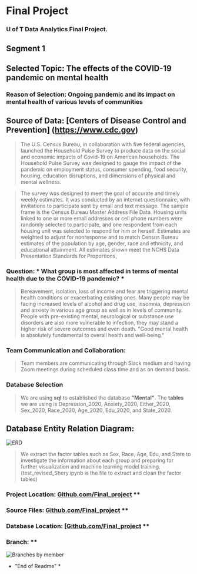 #  Final Project 
###  U of T Data Analytics Final Project. 

##  Segment 1 

## Selected Topic:  	 The effects of the COVID-19 pandemic on mental health 
### Reason of Selection: Ongoing pandemic and its impact on mental health of various levels of communities 

## Source of Data: [Centers of Disease Control and Prevention] (https://www.cdc.gov)
> The U.S. Census Bureau, in collaboration with five federal agencies, launched the Household Pulse Survey to produce data on the social and economic impacts of Covid-19 on American households. The Household Pulse Survey was designed to gauge the impact of the pandemic on employment status, consumer spending, food security, housing, education disruptions, and dimensions of physical and mental wellness.

> The survey was designed to meet the goal of accurate and timely weekly estimates. It was conducted by an internet questionnaire, with invitations to participate sent by email and text message. The sample frame is the Census Bureau Master Address File Data. Housing units linked to one or more email addresses or cell phone numbers were randomly selected to participate, and one respondent from each housing unit was selected to respond for him or herself. Estimates are weighted to adjust for nonresponse and to match Census Bureau estimates of the population by age, gender, race and ethnicity, and educational attainment. All estimates shown meet the NCHS Data Presentation Standards for Proportions,

### Question: * What group is most affected in terms of mental health due to the COVID-19 pandemic? * 
> Bereavement, isolation, loss of income and fear are triggering mental health conditions or exacerbating existing ones. Many people may be facing increased levels of alcohol and drug use, insomnia, depression and anxiety in various age group as well as in levels of community.
>People with pre-existing mental, neurological or substance use disorders are also more vulnerable to infection, they may stand a higher risk of severe outcomes and even death. "Good mental health is absolutely fundamental to overall health and well-being."

### Team Communication and Collaboration:
> Team members are communicating through Slack medium and having Zoom meetings during scheduled class time and as on demand basis.

### Database Selection
> We are using **sql** to established the database **"Mental"**. 
> The **tables** we are using is Depression_2020, Anxiety_2020, Either_2020, Sex_2020, Race_2020, Age_2020, Edu_2020, and State_2020.

## Database Entity Relation Diagram: 
![ERD](https://github.com/mogazz69/Final_project/blob/7489cecdd913c229e6458409a534bf54936a6513/Database/mentalDB.png)

> We extract the factor tables such as Sex, Race, Age, Edu, and State to investigate the information about each group and  preparing for further visualization and machine learning model training. (test_revised_Shery.ipynb is the file to extract and clean the factor tables)

### Project Location: 	[Github.com/Final_project](https://github.com/IrfanSayeed/Final_project.git) **
### Source Files: 	    [Github.com/Final_project](https://github.com/mogazz69/Final_project/tree/main/Resources) **
### Database Location: 	[[Github.com/Final_project](https://github.com/mogazz69/Final_project/tree/main/Database) **
### Branch: **
![Branches by member](https://github.com/mogazz69/Final_project/blob/main/Database/Branches.PNG)

* "End of Readme" *
